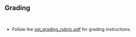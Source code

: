 ## Grading
​
* Follow the [sql_grading_rubric.pdf](../Instructions/sql_grading_rubric.pdf) for grading instructions.
